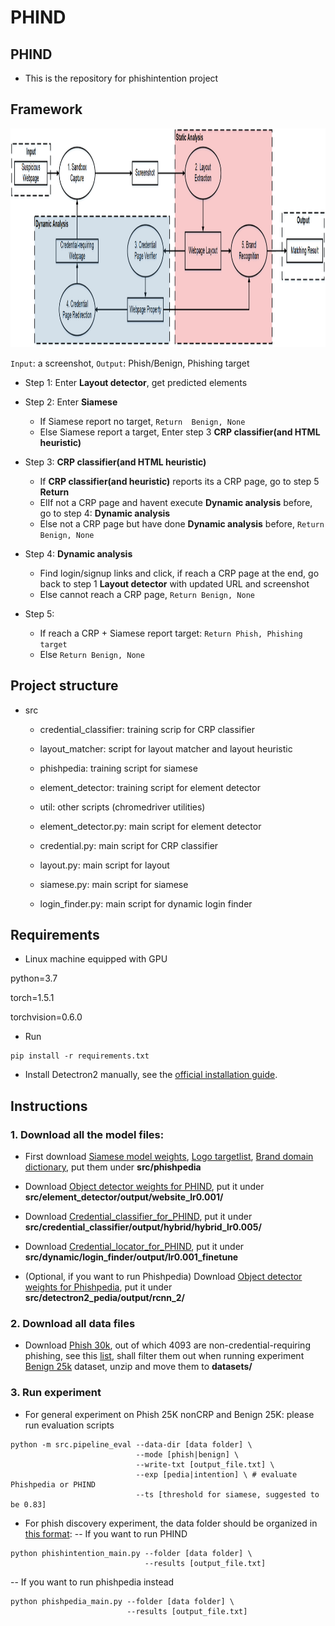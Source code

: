 # PHIND

## PHIND
- This is the repository for phishintention project
    
## Framework
    
<img src="big_pic/pic.jpg" style="width:2000px;height:350px"/>

```Input```: a screenshot, ```Output```: Phish/Benign, Phishing target
- Step 1: Enter <b>Layout detector</b>, get predicted elements

- Step 2: Enter <b>Siamese</b>
    - If Siamese report no target, ```Return  Benign, None```
    - Else Siamese report a target, Enter step 3 <b>CRP classifier(and HTML heuristic)</b>
       
- Step 3: <b>CRP classifier(and HTML heuristic)</b>
   - If <b>CRP classifier(and heuristic)</b> reports its a CRP page, go to step 5 <b>Return</b>
   - ElIf not a CRP page and havent execute <b>Dynamic analysis</b> before, go to step 4: <b>Dynamic analysis</b>
   - Else not a CRP page but have done <b>Dynamic analysis</b> before, ```Return Benign, None``` 

- Step 4: <b>Dynamic analysis</b>
   - Find login/signup links and click, if reach a CRP page at the end, go back to step 1 <b>Layout detector</b> with updated URL and screenshot
   - Else cannot reach a CRP page, ```Return Benign, None``` 
   
- Step 5: 
    - If reach a CRP + Siamese report target: ```Return Phish, Phishing target``` 
    - Else ```Return Benign, None``` 
    
## Project structure
- src
    - credential_classifier: training scrip for CRP classifier
    - layout_matcher: script for layout matcher and layout heuristic
    - phishpedia: training script for siamese
    - element_detector: training script for element detector
    - util: other scripts (chromedriver utilities)
    
    - element_detector.py: main script for element detector
    - credential.py: main script for CRP classifier
    - layout.py: main script for layout 
    - siamese.py: main script for siamese
    - login_finder.py: main script for dynamic login finder

        
## Requirements
- Linux machine equipped with GPU 

python=3.7 

torch=1.5.1 

torchvision=0.6.0

- Run
```
pip install -r requirements.txt
```
- Install Detectron2 manually, see the [official installation guide](https://detectron2.readthedocs.io/en/latest/tutorials/install.html). 

## Instructions
### 1. Download all the model files:
- First download [Siamese model weights](https://drive.google.com/file/d/1H0Q_DbdKPLFcZee8I14K62qV7TTy7xvS/view?usp=sharing),
[Logo targetlist](https://drive.google.com/file/d/1_C8NSQYWkpW_-tW8WzFaBr8vDeBAWQ87/view?usp=sharing),
[Brand domain dictionary](https://drive.google.com/file/d/1qSdkSSoCYUkZMKs44Rup_1DPBxHnEKl1/view?usp=sharing), put them under **src/phishpedia**

- Download [Object detector weights for PHIND](https://drive.google.com/file/d/1HWjE5Fv-c3nCDzLCBc7I3vClP1IeuP_I/view?usp=sharing),
put it under **src/element_detector/output/website_lr0.001/**

- Download [Credential_classifier_for_PHIND](https://drive.google.com/file/d/1igEMRz0vFBonxAILeYMRWTyd7A9sRirO/view?usp=sharing), put it under **src/credential_classifier/output/hybrid/hybrid_lr0.005/**

- Download [Credential_locator_for_PHIND](https://drive.google.com/file/d/1_O5SALqaJqvWoZDrdIVpsZyCnmSkzQcm/view?usp=sharing), put it under **src/dynamic/login_finder/output/lr0.001_finetune**

- (Optional, if you want to run Phishpedia) Download [Object detector weights for Phishpedia](https://drive.google.com/file/d/1tE2Mu5WC8uqCxei3XqAd7AWaP5JTmVWH/view?usp=sharing),
put it under **src/detectron2_pedia/output/rcnn_2/**

### 2. Download all data files
- Download [Phish 30k](https://drive.google.com/file/d/12ypEMPRQ43zGRqHGut0Esq2z5en0DH4g/view?usp=sharing), out of which 4093 are non-credential-requiring phishing, see this [list](https://drive.google.com/file/d/1UVoK-Af3j4ixYy2_jEzG9ZBbYpRkuKFK/view?usp=sharing), shall filter them out when running experiment
[Benign 25k](https://drive.google.com/file/d/1ymkGrDT8LpTmohOOOnA2yjhEny1XYenj/view?usp=sharing) dataset,
unzip and move them to **datasets/**

### 3. Run experiment 
- For general experiment on Phish 25K nonCRP and Benign 25K:
please run evaluation scripts
```
python -m src.pipeline_eval --data-dir [data folder] \
                            --mode [phish|benign] \
                            --write-txt [output_file.txt] \
                            --exp [pedia|intention] \ # evaluate Phishpedia or PHIND
                            --ts [threshold for siamese, suggested to be 0.83]
```

- For phish discovery experiment, the data folder should be organized in [this format](https://github.com/lindsey98/Phishpedia/tree/main/datasets/test_sites):
-- If you want to run PHIND
```
python phishintention_main.py --folder [data folder] \
                              --results [output_file.txt]
```
-- If you want to run phishpedia instead
```
python phishpedia_main.py --folder [data folder] \
                          --results [output_file.txt]
```



